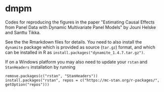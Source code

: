 # dmpm
Codes for reproducing the figures in the paper "Estimating Causal Effects from Panel Data with Dynamic Multivariate Panel Models" by Jouni Helske and Santtu Tikka.

See the the Rmarkdown files for details. You need to also install the `dynamite` package which is provided as source (`tar.gz`) format, and which can be installed in R as `install.packages("dynamite_1.4.7.tar.gz")`.

If on a Windows platform you may also need to update your `rstan` and `StanHeaders` installation by running

```
remove.packages(c("rstan", "StanHeaders"))
install.packages("rstan", repos = c("https://mc-stan.org/r-packages/", getOption("repos")))
```
